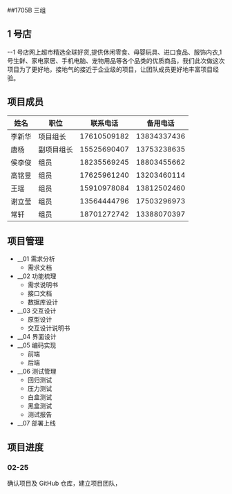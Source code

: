 ##1705B 三组

## 1 号店

--1 号店网上超市精选全球好货,提供休闲零食、母婴玩具、进口食品、服饰内衣,1 号生鲜、家电家居、手机电脑、宠物用品等各个品类的优质商品，我们此次做这次项目为了更好地，接地气的接近于企业级的项目，让团队成员更好地丰富项目经验。

## 项目成员

| 姓名   | 职位       | 联系电话    | 备用电话    |
| ------ | ---------- | ----------- | ----------- |
| 李新华 | 项目组长   | 17610509182 | 13834337436 |
| 唐杨   | 副项目组长 | 15525690407 | 13753238635 |
| 侯李俊 | 组员       | 18235569245 | 18803455662 |
| 高铭昱 | 组员       | 17625961240 | 13203460114 |
| 王瑶   | 组员       | 15910978084 | 13812502460 |
| 谢立莹 | 组员       | 13564444796 | 17503296973 |
| 常轩   | 组员       | 18701272742 | 13388070397 |

## 项目管理

-   \_\_01 需求分析
    -   需求文档
-   \_\_02 功能梳理
    -   需求说明书
    -   接口文档
    -   数据库设计
-   \_\_03 交互设计
    -   原型设计
    -   交互设计说明书
-   \_\_04 界面设计
-   \_\_05 编码实现
    -   前端
    -   后端
-   \_\_06 测试管理
    -   回归测试
    -   压力测试
    -   白盒测试
    -   黑盒测试
    -   测试报告
-   \_\_07 部署上线

## 项目进度

### 02-25

确认项目及 GitHub 仓库，建立项目团队，
